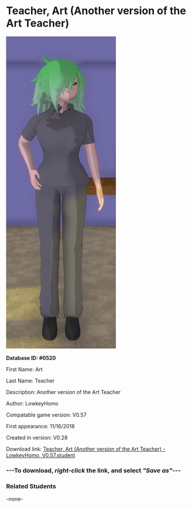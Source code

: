 # Teacher, Art (Another version of the Art Teacher)

<img src="../../Files/Images/Teacher, Art (Another version of the Art Teacher).png" title="Teacher, Art (Another version of the Art Teacher) - LowkeyHomo, V0.57">

**Database ID: #0520**

First Name: Art

Last Name: Teacher

Description: Another version of the Art Teacher

Author: LowkeyHomo

Compatable game version: V0.57

First appearance: 11/16/2018

Created in version: V0.28

Download link: <a href="https://raw.githubusercontent.com/Arbiter1223/Daigaku-Gurashi-Custom-Students/master/Files/Student%20Files/Teacher%2C%20Art%20(Another%20version%20of%20the%20Art%20Teacher)%20-%20LowkeyHomo%2C%20V0.57.student">Teacher, Art (Another version of the Art Teacher) - LowkeyHomo, V0.57.student</a>

### ---**To download, _right-click_ the link, and select _"Save as"_**---

### Related Students

-none-
